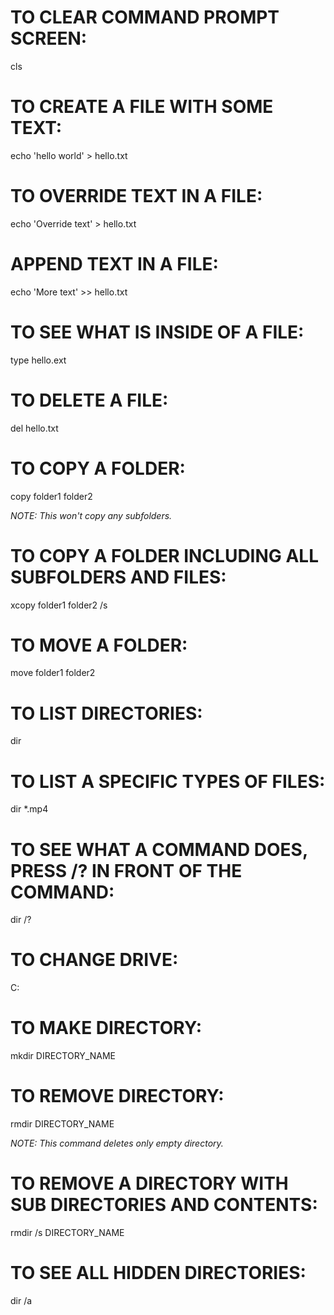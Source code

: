 # TO CLEAR COMMAND PROMPT SCREEN:

cls

# TO CREATE A FILE WITH SOME TEXT:

echo 'hello world' > hello.txt

# TO OVERRIDE TEXT IN A FILE:

echo 'Override text' > hello.txt

# APPEND TEXT IN A FILE:

echo 'More text' >> hello.txt

# TO SEE WHAT IS INSIDE OF A FILE:

type hello.ext

# TO DELETE A FILE:

del hello.txt

# TO COPY A FOLDER:

copy folder1 folder2

_NOTE: This won't copy any subfolders._

# TO COPY A FOLDER INCLUDING ALL SUBFOLDERS AND FILES:

xcopy folder1 folder2 /s

# TO MOVE A FOLDER:

move folder1 folder2

# TO LIST DIRECTORIES:

dir

# TO LIST A SPECIFIC TYPES OF FILES:

dir \*.mp4

# TO SEE WHAT A COMMAND DOES, PRESS /? IN FRONT OF THE COMMAND:

dir /?

# TO CHANGE DRIVE:

C:

# TO MAKE DIRECTORY:

mkdir DIRECTORY_NAME

# TO REMOVE DIRECTORY:

rmdir DIRECTORY_NAME

_NOTE: This command deletes only empty directory._

# TO REMOVE A DIRECTORY WITH SUB DIRECTORIES AND CONTENTS:

rmdir /s DIRECTORY_NAME

# TO SEE ALL HIDDEN DIRECTORIES:

dir /a
